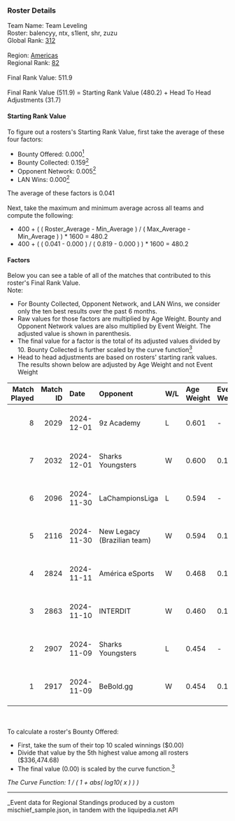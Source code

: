 ### Roster Details<br />
Team Name: Team Leveling<br />
Roster: balencyy, ntx, s1lent, shr, zuzu<br />
Global Rank: [312](../../standings_global_2025_03_01.md)<br />
<br />
Region: [Americas]( ../../standings_americas_2025_03_01.md)<br />
Regional Rank: [82]( ../../standings_americas_2025_03_01.md)<br />
<br />
Final Rank Value:  511.9<br />
<br />
Final Rank Value (511.9) = Starting Rank Value (480.2) + Head To Head Adjustments (31.7)<br />

#### Starting Rank Value<br />
To figure out a rosters's Starting Rank Value, first take the average of these four factors:<br />
- Bounty Offered: 0.000[<sup>1</sup>](#table2)
- Bounty Collected: 0.159[<sup>2</sup>](#table1)
- Opponent Network: 0.005[<sup>2</sup>](#table1)
- LAN Wins: 0.000[<sup>2</sup>](#table1)

The average of these factors is 0.041<br />
<br />
Next, take the maximum and minimum average across all teams and compute the following:<br />
- 400 + ( ( Roster_Average - Min_Average ) / ( Max_Average - Min_Average ) ) * 1600 = 480.2
- 400 + ( ( 0.041 - 0.000 ) / ( 0.819 - 0.000 ) ) * 1600 = 480.2


#### Factors<br />
Below you can see a table of all of the matches that contributed to this roster's Final Rank Value.<br />
Note:<br />

- For Bounty Collected, Opponent Network, and LAN Wins, we consider only the ten best results over the past 6 months.
- Raw values for those factors are multiplied by Age Weight. Bounty and Opponent Network values are also multiplied by Event Weight. The adjusted value is shown in parenthesis.
- The final value for a factor is the total of its adjusted values divided by 10. Bounty Collected is further scaled by the curve function[<sup>3</sup>](#curveFunction)
- Head to head adjustments are based on rosters' starting rank values. The results shown below are adjusted by Age Weight and not Event Weight
<span id="table1"></span><br />


| Match Played | Match ID | Date       | Opponent                    | W/L | Age Weight | Event Weight | Bounty Collected | Opponent Network | LAN Wins  | H2H Adj. | Roster                           |
| -: | -: | :- | :- | :- | :- | :- | :- | :- | :- | -: | :- |
|            8 |     2029 | 2024-12-01 | 9z Academy                  | L   | 0.601      | -            | -                | -                | -         |    -6.21 | balencyy, ntx, s1lent, shr, zuzu |
|            7 |     2032 | 2024-12-01 | Sharks Youngsters           | W   | 0.600      | 0.143        | 0.000 (0.000)    | 0.084 (0.007)    | 0 (0.000) |    11.34 | balencyy, ntx, s1lent, shr, zuzu |
|            6 |     2096 | 2024-11-30 | LaChampionsLiga             | L   | 0.594      | -            | -                | -                | -         |    -6.12 | balencyy, ntx, s1lent, shr, zuzu |
|            5 |     2116 | 2024-11-30 | New Legacy (Brazilian team) | W   | 0.594      | 0.143        | 0.000 (0.000)    | 0.031 (0.003)    | 0 (0.000) |    11.06 | balencyy, ntx, s1lent, shr, zuzu |
|            4 |     2824 | 2024-11-11 | América eSports             | W   | 0.468      | 0.143        | 0.000 (0.000)    | 0.389 (0.026)    | 0 (0.000) |     8.76 | balencyy, ntx, s1lent, shr, zuzu |
|            3 |     2863 | 2024-11-10 | INTERDIT                    | W   | 0.460      | 0.143        | 0.000 (0.000)    | 0.163 (0.011)    | 0 (0.000) |     9.71 | balencyy, ntx, s1lent, shr, zuzu |
|            2 |     2907 | 2024-11-09 | Sharks Youngsters           | L   | 0.454      | -            | -                | -                | -         |    -5.29 | balencyy, ntx, s1lent, shr, zuzu |
|            1 |     2917 | 2024-11-09 | BeBold.gg                   | W   | 0.454      | 0.143        | 0.000 (0.000)    | 0.024 (0.002)    | 0 (0.000) |     8.45 | balencyy, ntx, s1lent, shr, zuzu |

<br />
<span id="table2"></span><br />
To calculate a roster's Bounty Offered:<br />

- First, take the sum of their top 10 scaled winnings ($0.00)
- Divide that value by the 5th highest value among all rosters ($336,474.68)
- The final value (0.00) is scaled by the curve function.[<sup>3</sup>](#curveFunction)

<span id="curveFunction"></span>_The Curve Function: 1 / ( 1 + abs( log10( x ) ) )_<br />

---
_Event data for Regional Standings produced by a custom mischief_sample.json, in tandem with the liquipedia.net API<br />
